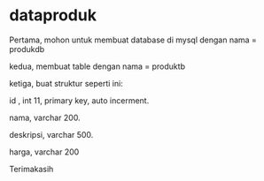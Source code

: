 # dataproduk

Pertama, mohon untuk membuat database di mysql dengan nama = produkdb

kedua, membuat table dengan nama = produktb

ketiga, buat struktur seperti ini:

id , int 11, primary key, auto incerment.

nama, varchar 200.

deskripsi, varchar 500.

harga, varchar 200

Terimakasih
